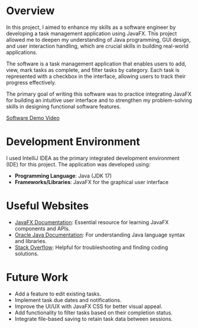 # Overview

In this project, I aimed to enhance my skills as a software engineer by developing a task management application using JavaFX. This project allowed me to deepen my understanding of Java programming, GUI design, and user interaction handling, which are crucial skills in building real-world applications.

The software is a task management application that enables users to add, view, mark tasks as complete, and filter tasks by category. Each task is represented with a checkbox in the interface, allowing users to track their progress effectively.

The primary goal of writing this software was to practice integrating JavaFX for building an intuitive user interface and to strengthen my problem-solving skills in designing functional software features.

[Software Demo Video](https://youtu.be/w8zyY0jGNVc)

# Development Environment

I used IntelliJ IDEA as the primary integrated development environment (IDE) for this project. The application was developed using:

- **Programming Language**: Java (JDK 17)
- **Frameworks/Libraries**: JavaFX for the graphical user interface

# Useful Websites

- [JavaFX Documentation](https://openjfx.io/): Essential resource for learning JavaFX components and APIs.
- [Oracle Java Documentation](https://docs.oracle.com/en/java/): For understanding Java language syntax and libraries.
- [Stack Overflow](https://stackoverflow.com/): Helpful for troubleshooting and finding coding solutions.

# Future Work

- Add a feature to edit existing tasks.
- Implement task due dates and notifications.
- Improve the UI/UX with JavaFX CSS for better visual appeal.
- Add functionality to filter tasks based on their completion status.
- Integrate file-based saving to retain task data between sessions.

